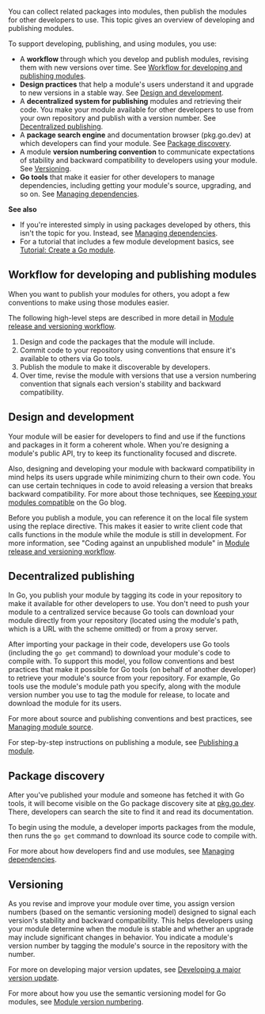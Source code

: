 <!--{
  "Title": "Developing and publishing modules",
  "Path": "/doc/modules/developing"
}-->

You can collect related packages into modules, then publish the modules for
other developers to use. This topic gives an overview of developing and
publishing modules.

To support developing, publishing, and using modules, you use:

*   A **workflow** through which you develop and publish modules, revising them
	with new versions over time. See [Workflow for developing and publishing
	modules](#workflow).
*	**Design practices** that help a module's users understand it and upgrade
	to new versions in a stable way. See [Design and development](#design).
*   A **decentralized system for publishing** modules and retrieving their code.
	You make your module available for other developers to use from your own
	repository and publish with a version number. See [Decentralized
	publishing](#decentralized).
*   A **package search engine** and documentation browser (pkg.go.dev) at which
	developers can find your module. See [Package discovery](#discovery).
*   A module **version numbering convention** to communicate expectations of
	stability and backward compatibility to developers using your module. See
	[Versioning](#versioning).
*   **Go tools** that make it easier for other developers to manage
	dependencies, including getting your module's source, upgrading, and so on.
	See [Managing dependencies](managing-dependencies).

**See also**

*   If you're interested simply in using packages developed by others, this
	isn't the topic for you. Instead, see [Managing
	dependencies](managing-dependencies).
*   For a tutorial that includes a few module development basics, see
	[Tutorial: Create a Go module](https://golang.org/doc/tutorial/create-module).

<a id="workflow" ></a>
## Workflow for developing and publishing modules

When you want to publish your modules for others, you adopt a few conventions to
make using those modules easier.

The following high-level steps are described in more detail in [Module release
and versioning workflow](release-workflow).

1. Design and code the packages that the module will include.
1. Commit code to your repository using conventions that ensure it's available
	to others via Go tools.
1. Publish the module to make it discoverable by developers.
1. Over time, revise the module with versions that use a version numbering
	convention that signals each version's stability and backward compatibility.

<a id="design" ></a>
## Design and development

Your module will be easier for developers to find and use if the functions and
packages in it form a coherent whole. When you're designing a module's public
API, try to keep its functionality focused and discrete.

Also, designing and developing your module with backward compatibility in mind
helps its users upgrade while minimizing churn to their own code. You can use
certain techniques in code to avoid releasing a version that breaks backward
compatibility. For more about those techniques, see [Keeping your modules
compatible](https://blog.golang.org/module-compatibility) on the Go blog.

Before you publish a module, you can reference it on the local file system using
the replace directive. This makes it easier to write client code that calls
functions in the module while the module is still in development. For more
information, see "Coding against an unpublished module" in [Module release and
versioning workflow](release-workflow#unpublished).

<a id="decentralized" ></a>
## Decentralized publishing

In Go, you publish your module by tagging its code in your repository to make it
available for other developers to use. You don't need to push your module to a
centralized service because Go tools can download your module directly from your
repository (located using the module's path, which is a URL with the scheme
omitted) or from a proxy server.

After importing your package in their code, developers use Go tools (including
the `go get` command) to download your module's code to compile with. To support
this model, you follow conventions and best practices that make it possible for
Go tools (on behalf of another developer) to retrieve your module's source from
your repository. For example, Go tools use the module's module path you specify,
along with the module version number you use to tag the module for release, to
locate and download the module for its users.

For more about source and publishing conventions and best practices, see
[Managing module source](managing-source).

For step-by-step instructions on publishing a module, see [Publishing a
module](publishing).

<a id="discovery" ></a>
## Package discovery

After you've published your module and someone has fetched it with Go tools, it
will become visible on the Go package discovery site at
[pkg.go.dev](https://pkg.go.dev/). There, developers can search the site to find
it and read its documentation.

To begin using the module, a developer imports packages from the module, then
runs the `go get` command to download its source code to compile with.

For more about how developers find and use modules, see [Managing
dependencies](managing-dependencies).

<a id="versioning" ></a>
## Versioning

As you revise and improve your module over time, you assign version numbers
(based on the semantic versioning model) designed to signal each version's
stability and backward compatibility. This helps developers using your module
determine when the module is stable and whether an upgrade may include
significant changes in behavior. You indicate a module's version number by
tagging the module's source in the repository with the number.

For more on developing major version updates, see [Developing a major version
update](major-version).

For more about how you use the semantic versioning model for Go modules, see
[Module version numbering](version-numbers).
